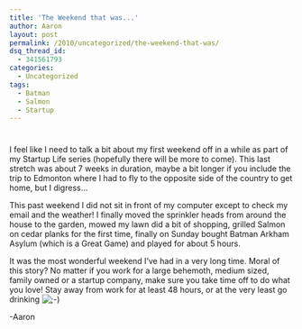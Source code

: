 ```yaml
---
title: 'The Weekend that was...'
author: Aaron
layout: post
permalink: /2010/uncategorized/the-weekend-that-was/
dsq_thread_id:
  - 341561793
categories:
  - Uncategorized
tags:
  - Batman
  - Salmon
  - Startup
---
```

# 

I feel like I need to talk a bit about my first weekend off in a while as part of my Startup Life series (hopefully there will be more to come). This last stretch was about 7 weeks in duration, maybe a bit longer if you include the trip to Edmonton where I had to fly to the opposite side of the country to get home, but I digress…

This past weekend I did not sit in front of my computer except to check my email and the weather! I finally moved the sprinkler heads from around the house to the garden, mowed my lawn did a bit of shopping, grilled Salmon on cedar planks for the first time, finally on Sunday bought Batman Arkham Asylum (which is a Great Game) and played for about 5 hours.

It was the most wonderful weekend I’ve had in a very long time. Moral of this story? No matter if you work for a large behemoth, medium sized, family owned or a startup company, make sure you take time off to do what you love! Stay away from work for at least 48 hours, or at the very least go drinking ![;-)][1] 

 [1]: http://www.aaronkwhite.com/wp-includes/images/smilies/icon_wink.gif

-Aaron